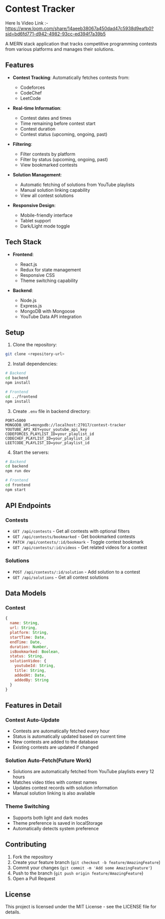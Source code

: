 # Contest Tracker
Here Is Video Link :- https://www.loom.com/share/14aeeb38067a450dad47c5938d9eafb0?sid=bd6fd771-d942-4982-93cc-ed394f7a39b5

A MERN stack application that tracks competitive programming contests from various platforms and manages their solutions.

## Features

- **Contest Tracking**: Automatically fetches contests from:
  - Codeforces
  - CodeChef
  - LeetCode

- **Real-time Information**:
  - Contest dates and times
  - Time remaining before contest start
  - Contest duration
  - Contest status (upcoming, ongoing, past)

- **Filtering**:
  - Filter contests by platform
  - Filter by status (upcoming, ongoing, past)
  - View bookmarked contests

- **Solution Management**:
  - Automatic fetching of solutions from YouTube playlists
  - Manual solution linking capability
  - View all contest solutions

- **Responsive Design**:
  - Mobile-friendly interface
  - Tablet support
  - Dark/Light mode toggle

## Tech Stack

- **Frontend**:
  - React.js
  - Redux for state management
  - Responsive CSS
  - Theme switching capability

- **Backend**:
  - Node.js
  - Express.js
  - MongoDB with Mongoose
  - YouTube Data API integration

## Setup

1. Clone the repository:
```bash
git clone <repository-url>
```

2. Install dependencies:
```bash
# Backend
cd backend
npm install

# Frontend
cd ../frontend
npm install
```

3. Create `.env` file in backend directory:
```env
PORT=5000
MONGODB_URI=mongodb://localhost:27017/contest-tracker
YOUTUBE_API_KEY=your_youtube_api_key
CODEFORCES_PLAYLIST_ID=your_playlist_id
CODECHEF_PLAYLIST_ID=your_playlist_id
LEETCODE_PLAYLIST_ID=your_playlist_id
```

4. Start the servers:
```bash
# Backend
cd backend
npm run dev

# Frontend
cd frontend
npm start
```

## API Endpoints

### Contests
- `GET /api/contests` - Get all contests with optional filters
- `GET /api/contests/bookmarked` - Get bookmarked contests
- `PATCH /api/contests/:id/bookmark` - Toggle contest bookmark
- `GET /api/contests/:id/videos` - Get related videos for a contest

### Solutions
- `POST /api/contests/:id/solution` - Add solution to a contest
- `GET /api/solutions` - Get all contest solutions

## Data Models

### Contest
```javascript
{
  name: String,
  url: String,
  platform: String,
  startTime: Date,
  endTime: Date,
  duration: Number,
  isBookmarked: Boolean,
  status: String,
  solutionVideo: {
    youtubeId: String,
    title: String,
    addedAt: Date,
    addedBy: String
  }
}
```

## Features in Detail

### Contest Auto-Update
- Contests are automatically fetched every hour
- Status is automatically updated based on current time
- New contests are added to the database
- Existing contests are updated if changed

### Solution Auto-Fetch(Future Work)
- Solutions are automatically fetched from YouTube playlists every 12 hours
- Matches video titles with contest names
- Updates contest records with solution information
- Manual solution linking is also available

### Theme Switching
- Supports both light and dark modes
- Theme preference is saved in localStorage
- Automatically detects system preference

## Contributing

1. Fork the repository
2. Create your feature branch (`git checkout -b feature/AmazingFeature`)
3. Commit your changes (`git commit -m 'Add some AmazingFeature'`)
4. Push to the branch (`git push origin feature/AmazingFeature`)
5. Open a Pull Request

## License

This project is licensed under the MIT License - see the LICENSE file for details. 
